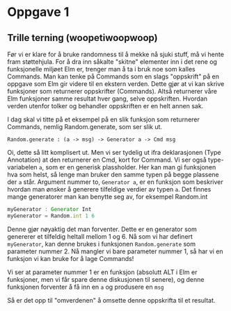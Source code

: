 # Oppgave 1

## Trille terning \(woopetiwoopwoop\)

Før vi er klare for å bruke randomness til å mekke nå sjuki stuff, må vi hente fram støttehjula. For å dra inn såkalte "skitne" elementer inn i det rene og funksjonelle miljøet Elm er, trenger man å ta i bruk noe som kalles Commands. Man kan tenke på Commands som en slags "oppskrift" på en oppgave som Elm gir videre til en ekstern verden. Dette gjør at vi kan skrive funksjoner som returnerer oppskrifter \(Commands\). Altså returnerer våre Elm funksjoner samme resultat hver gang, selve oppskriften. Hvordan verden utenfor tolker og behandler oppskriften er en helt annen sak.

I dag skal vi titte på et eksempel på en slik funksjon som returnerer Commands, nemlig Random.generate, som ser slik ut.

```text
Random.generate : (a -> msg) -> Generator a -> Cmd msg
```

Oi, dette så litt komplisert ut. Men vi ser tydelig ut ifra deklarasjonen \(Type Annotation\) at den returnerer en Cmd, kort for Command. Vi ser også type-variabelen `a`, som er en generisk plassholder. Her kan man gi funksjonen hva som helst, så lenge man bruker den samme typen på begge plassene der `a` står. Argument nummer to,  `Generator a`, er en funksjon som beskriver hvordan man ønsker å generere tilfeldige verdier av typen `a`. Det finnes mange generatorer man kan benytte seg av, for eksempel Random.int

```javascript
myGenerator : Generator Int
myGenerator = Random.int 1 6
```

Denne gjør nøyaktig det man forventer. Dette er en generator som genererer et tilfeldig heltall mellom 1 og 6. Nå som vi har definert `myGenerator`, kan denne brukes i funksjonen `Random.generate` som parameter nummer 2. Nå mangler vi bare parameter nummer 1, så har vi en funksjon vi kan bruke for å lage Commands!

Vi ser at parameter nummer 1 er en funksjon \(absolutt ALT i Elm er funksjoner, men vi får spare denne diskusjonen til senere\), og denne funksjonen forventer å få inn en `a` og produsere en `msg`  



Så er det opp til "omverdenen" å omsette denne oppskrifta til et resultat.



